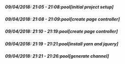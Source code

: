 
##### 09/04/2018: 21:05 - 21:08:pool[initial project setup]

##### 09/04/2018: 21:08 - 21:09:pool[create page controller]

##### 09/04/2018: 21:10 - 21:19:pool[create page controller]

##### 09/04/2018: 21:19 - 21:21:pool[install yarn and jquery]

##### 09/04/2018: 21:21 - 21:26:pool[generate channel]
